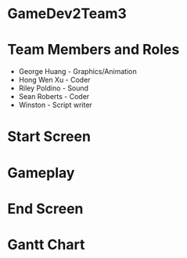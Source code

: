 # GameDev2Team3

# Team Members and Roles
* George Huang - Graphics/Animation
* Hong Wen Xu - Coder
* Riley Poldino - Sound
* Sean Roberts - Coder
* Winston - Script writer

# Start Screen
# Gameplay
# End Screen
# Gantt Chart
